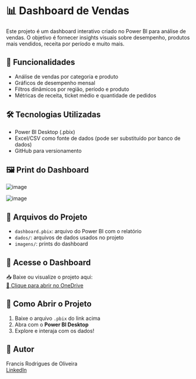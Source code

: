 # 📊 Dashboard de Vendas

Este projeto é um dashboard interativo criado no Power BI para análise de vendas. O objetivo é fornecer insights visuais sobre desempenho, produtos mais vendidos, receita por período e muito mais.

## 📌 Funcionalidades

- Análise de vendas por categoria e produto
- Gráficos de desempenho mensal
- Filtros dinâmicos por região, período e produto
- Métricas de receita, ticket médio e quantidade de pedidos

## 🛠️ Tecnologias Utilizadas

- Power BI Desktop (.pbix)
- Excel/CSV como fonte de dados (pode ser substituído por banco de dados)
- GitHub para versionamento

## 🖼️ Print do Dashboard
![image](https://github.com/user-attachments/assets/14ba95fe-9c42-416d-b928-217c432fb5ff)

![image](https://github.com/user-attachments/assets/04800fd3-5001-483e-a033-fb7bfbe4cc7a)


## 📁 Arquivos do Projeto

- `dashboard.pbix`: arquivo do Power BI com o relatório
- `dados/`: arquivos de dados usados no projeto
- `imagens/`: prints do dashboard

## 🔗 Acesse o Dashboard

📥 Baixe ou visualize o projeto aqui:  
[🔗 Clique para abrir no OneDrive](https://1drv.ms/u/c/9137e0ecd3928a3f/EZp7eYfrSItEnSXQfN9d664BwjHSw8cu4qo0c8F0V2t0eA?e=6imcyc)

## 🚀 Como Abrir o Projeto

1. Baixe o arquivo `.pbix` do link acima
2. Abra com o **Power BI Desktop**
3. Explore e interaja com os dados!

## 👤 Autor

Francis Rodrigues de Oliveira  
[LinkedIn](https://www.linkedin.com/in/franciskkt)

